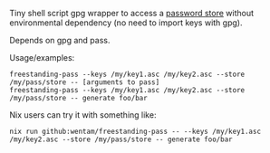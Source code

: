 Tiny shell script gpg wrapper to access a [password store](https://www.passwordstore.org/)
without environmental dependency (no need to import keys with gpg).

Depends on gpg and pass.

Usage/examples:
```
freestanding-pass --keys /my/key1.asc /my/key2.asc --store /my/pass/store -- [arguments to pass]
freestanding-pass --keys /my/key1.asc /my/key2.asc --store /my/pass/store -- generate foo/bar
```


Nix users can try it with something like:
```
nix run github:wentam/freestanding-pass -- --keys /my/key1.asc /my/key2.asc --store /my/pass/store -- generate foo/bar
```
